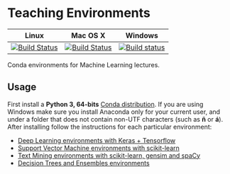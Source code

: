 # Teaching Environments

|Linux|Mac OS X|Windows|
|-----|--------|-------|
|[![Build Status](https://travis-ci.org/albarji/teaching-environments.svg?branch=master)](https://travis-ci.org/albarji/teaching-environments)|[![Build Status](https://travis-ci.org/albarji/teaching-environments.svg?branch=master)](https://travis-ci.org/albarji/teaching-environments)|[![Build status](https://ci.appveyor.com/api/projects/status/jb3rcrh3n0pavv5c?svg=true)](https://ci.appveyor.com/project/albarji/teaching-environments)|

Conda environments for Machine Learning lectures.

## Usage

First install a **Python 3, 64-bits** [Conda distribution](https://anaconda.org/anaconda/python). If you are using Windows make sure you install Anaconda only for your current user, and under a folder that does not contain non-UTF characters (such as **ñ** or **á**). After installing follow the instructions for each particular environment:

* [Deep Learning environments with Keras + Tensorflow](deeplearning)
* [Support Vector Machine environments with scikit-learn](SVMs)
* [Text Mining environments with scikit-learn, gensim and spaCy](textmining)
* [Decision Trees and Ensembles environments](ensembles)
